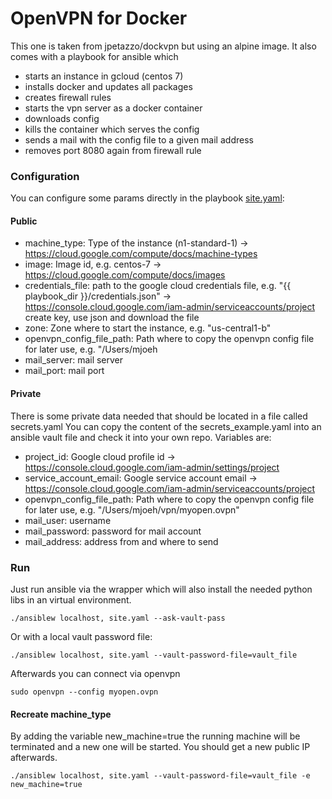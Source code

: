 # OpenVPN for Docker

This one is taken from jpetazzo/dockvpn but using an alpine image. It also comes with a playbook for
ansible which

* starts an instance in gcloud (centos 7)
* installs docker and updates all packages
* creates firewall rules
* starts the vpn server as a docker container
* downloads config
* kills the container which serves the config
* sends a mail with the config file to a given mail address
* removes port 8080 again from firewall rule

### Configuration

You can configure some params directly in the playbook [site.yaml](site.yaml):

#### Public

* machine_type: Type of the instance (n1-standard-1) -> https://cloud.google.com/compute/docs/machine-types
* image: Image id, e.g. centos-7 -> https://cloud.google.com/compute/docs/images
* credentials_file: path to the google cloud credentials file, e.g. "{{ playbook_dir }}/credentials.json" -> https://console.cloud.google.com/iam-admin/serviceaccounts/project create key, use json and download the file
* zone: Zone where to start the instance, e.g. "us-central1-b"
* openvpn_config_file_path: Path where to copy the openvpn config file for later use, e.g. "/Users/mjoeh
* mail_server: mail server
* mail_port: mail port

#### Private
There is some private data needed that should be located in a file called secrets.yaml
You can copy the content of the secrets_example.yaml into an ansible vault file and check it into your own repo. Variables are:

* project_id: Google cloud profile id -> https://console.cloud.google.com/iam-admin/settings/project
* service_account_email: Google service account email -> https://console.cloud.google.com/iam-admin/serviceaccounts/project
* openvpn_config_file_path: Path where to copy the openvpn config file for later use, e.g. "/Users/mjoeh/vpn/myopen.ovpn"
* mail_user: username
* mail_password: password for mail account
* mail_address: address from and where to send

### Run
Just run ansible via the wrapper which will also install the needed python libs in an virtual environment.
```
./ansiblew localhost, site.yaml --ask-vault-pass
```

Or with a local vault password file:

```
./ansiblew localhost, site.yaml --vault-password-file=vault_file
```

Afterwards you can connect via openvpn

```
sudo openvpn --config myopen.ovpn
```

#### Recreate machine_type

By adding the variable new_machine=true the running machine will be terminated and a new one will be started. You should get a new public IP afterwards.


```
./ansiblew localhost, site.yaml --vault-password-file=vault_file -e new_machine=true
```
